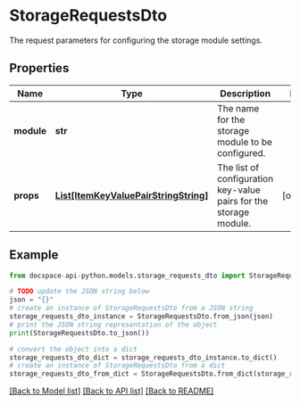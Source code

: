 # StorageRequestsDto
The request parameters for configuring the storage module settings.

## Properties

Name | Type | Description | Notes
------------ | ------------- | ------------- | -------------
**module** | **str** | The name for the storage module to be configured. | 
**props** | [**List[ItemKeyValuePairStringString]**](ItemKeyValuePairStringString.md) | The list of configuration key-value pairs for the storage module. | [optional] 

## Example

```python
from docspace-api-python.models.storage_requests_dto import StorageRequestsDto

# TODO update the JSON string below
json = "{}"
# create an instance of StorageRequestsDto from a JSON string
storage_requests_dto_instance = StorageRequestsDto.from_json(json)
# print the JSON string representation of the object
print(StorageRequestsDto.to_json())

# convert the object into a dict
storage_requests_dto_dict = storage_requests_dto_instance.to_dict()
# create an instance of StorageRequestsDto from a dict
storage_requests_dto_from_dict = StorageRequestsDto.from_dict(storage_requests_dto_dict)
```
[[Back to Model list]](../README.md#documentation-for-models) [[Back to API list]](../README.md#documentation-for-api-endpoints) [[Back to README]](../README.md)


